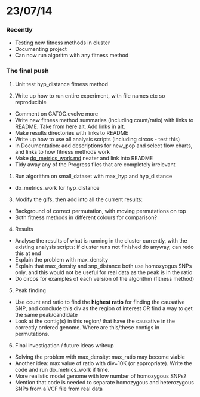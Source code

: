 23/07/14
========================================================

### Recently

- Testing new fitness methods in cluster
- Documenting project
- Can now run algoritm with any fitness method

### The final push

1. Unit test hyp_distance fitness method

2. Write up how to run entire experiment, with file names etc so reproducible
 - Comment on GATOC.evolve more
 - Write new fitness method summaries (including count/ratio) with links to README. Take from here [alt](https://github.com/edwardchalstrey1/fragmented_genome_with_snps/blob/master/Progress/Ratio_over_generations/alt_fitness.md). Add links in alt.
 - Make results directories with links to README
 - Write up how to use all analysis scripts (including circos - test this)
 - In Documentation: add descriptions for new_pop and select flow charts, and links to how fitness methods work
 - Make [do_metrics_work.md](https://github.com/edwardchalstrey1/fragmented_genome_with_snps/blob/master/Progress/Do_metrics_work/do_metrics_work.md) neater and link into README
 - Tidy away any of the Progress files that are completely irrelevant

1. Run algorithm on small_dataset with max_hyp and hyp_distance
 - do_metrics_work for hyp_distance

3. Modify the gifs, then add into all the current results:
 - Background of correct permutation, with moving permutations on top
 - Both fitness methods in different colours for comparison?

4. Results
 - Analyse the results of what is running in the cluster currently, with the existing analysis scripts: if cluster runs not finished do anyway, can redo this at end
 - Explain the problem with max_density
 - Explain that max_density and snp_distance both use homozyogus SNPs only, and this would not be useful for real data as the peak is in the ratio
 - Do circos for examples of each version of the algorithm (fitness method)
 
5. Peak finding
 - Use count and ratio to find the **highest ratio** for finding the causative SNP, and conclude this div as the region of interest OR find a way to get the same peak/candidate
 - Look at the contig(s) in this region/ that have the causative in the correctly ordered genome. Where are this/these contigs in permutations.
 
6. Final investigation / future ideas writeup
 - Solving the problem with max_density: max_ratio may become viable
 - Another idea: max value of ratio with div=10K (or appropriate). Write the code and run do_metrics_work if time.
 - More realistic model genome with low number of homozygous SNPs?
 - Mention that code is needed to separate homozygous and heterozygous SNPs from a VCF file from real data

